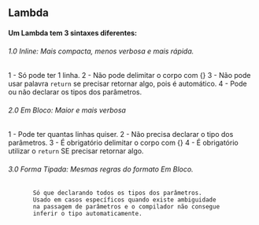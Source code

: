 ## Lambda 

#### Um Lambda tem 3 sintaxes diferentes:
 

###### 1.0 Inline: Mais compacta, menos verbosa e mais rápida.
  1 - Só pode ter 1 linha.
  2 - Não pode delimitar o corpo com {}
  3 - Não pode usar palavra `return` se precisar retornar algo, pois é automático.
  4 - Pode ou não declarar os tipos dos parâmetros.
  
###### 2.0 Em Bloco: Maior e mais verbosa
  1 - Pode ter quantas linhas quiser.
  2 - Não precisa declarar o tipo dos parâmetros.
  3 - É obrigatório delimitar o corpo com {}
  4 - É obrigatório utilizar o `return` SE precisar retornar algo.

###### 3.0 Forma Tipada: Mesmas regras do formato Em Bloco.
           Só que declarando todos os tipos dos parâmetros. 
           Usado em casos específicos quando existe ambiguidade 
           na passagem de parâmetros e o compilador não consegue 
           inferir o tipo automaticamente.